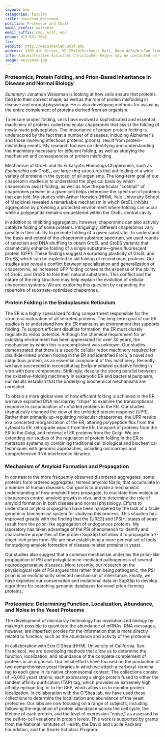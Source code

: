 ```yaml
---
layout: bio
categories: faculty
title: Jonathan Weissman
position: Professor and Chair
email_prefix: weissman
email_suffix: cmp, ucsf, edu
phone: 415-502-7642
fax: 
website: http://weissmanlab.ucsf.edu
address: 1700 4th Street, MC 2542</br>Byers Hall, Room 403</br>San Francisco, CA 94158-2542</br>
info: Administrative Assistant Christopher Reiger may be contacted on 415 514-1681 or at <span class="e">christopher.reiger / ucsf, edu </span>
image: weissman.jpg
---
```


### Proteomics, Protein Folding, and Prion-Based Inheritance in Disease and Normal Biology 

*Summary*: Jonathan Weissman is looking at how cells ensure that proteins fold into their correct shape, as well as the role of protein misfolding in disease and normal physiology. He is also developing methods for assaying the entire complement of proteins derived from an organism. 

To ensure proper folding, cells have evolved a sophisticated and essential machinery of proteins called molecular chaperones that assist the folding of newly made polypeptides. The importance of proper protein folding is underscored by the fact that a number of diseases, including Alzheimer's and those involving infectious proteins (prions), result from protein-misfolding events. My research focuses on identifying and understanding the machinery necessary for efficient folding, as well as studying the mechanism and consequences of protein misfolding. 

Mechanism of GroEL and Its Eukaryotic Homologs Chaperonins, such as *Escherichia coli* GroEL, are large ring structures that aid folding of a wide variety of proteins in the cytosol of all organisms. The long-term goal of our chaperonin studies is to understand the physical basis by which chaperonins assist folding, as well as how the particular "cocktail" of chaperones present in a given cell helps determine the spectrum of proteins that can fold. My studies with Arthur Horwich (HHMI, Yale University School of Medicine) revealed a remarkable mechanism in which GroEL inhibits aggregation by providing a protected environment where folding can occur while a polypeptide remains sequestered within the GroEL central cavity. 

In addition to inhibiting aggregation, however, chaperonins can also actively catalyze folding of some proteins. Intriguingly, different chaperonins vary greatly in their ability to promote folding of a given substrate. To understand the basis and extent of the chaperonin substrate spectrum, we used rounds of selection and DNA shuffling to obtain GroEL and GroES variants that dramatically enhance folding of a single substrate—green fluorescent protein (GFP). These findings suggest a surprising plasticity of GroEL and GroES, which can be exploited to aid folding of recombinant proteins. Our studies also reveal a conflict between specialization and generalization of chaperonins, as increased GFP folding comes at the expense of the ability of GroEL and GroES to fold their natural substrates. This conflict and the nature of the ring structure may help explain the evolution of cellular chaperone systems. We are exploring this question by expanding the repertoire of substrate-optimized chaperones. 

### Protein Folding in the Endoplasmic Reticulum 

The ER is a highly specialized folding compartment responsible for the structural maturation of all secreted proteins. The long-term goal of our ER studies is to understand how the ER maintains an environment that supports folding. To support efficient disulfide formation, the ER must closely regulate its redox potential. Although the chemical requirement for an oxidizing environment has been appreciated for over 30 years, the mechanism by which this is accomplished was unknown. Our studies demonstrated that there is a specific cellular redox machinery required for disulfide-linked protein folding in the ER and identified Ero1p, a novel and ubiquitous protein, as an essential component of this machinery. Recently we have succeeded in reconstituting Ero1p-mediated oxidative folding in vitro with pure components. Strikingly, despite the strong parallel between the oxidative-folding machinery in eukaryotic ER and bacterial periplasm, our results establish that the underlying biochemical mechanisms are unrelated. 

To obtain a more global view of how efficient folding is achieved in the ER, we have exploited DNA microarray "chips" to examine the transcriptional response to accumulation of unfolded proteins in the ER. Our studies dramatically changed the view of the unfolded protein response (UPR). Rather than primarily up-regulating molecular chaperones, the UPR results in a concerted reorganization of the ER, altering polypeptide flux from the cytosol to ER, retrograde export from the ER, transport of proteins from the ER to the Golgi, and retrieval of ER proteins from the Golgi. We are extending our studies of the regulation of protein folding in the ER to metazoan systems by combining traditional cell biological and biochemical techniques with genomic approaches, including microarrays and comprehensive RNA interference libraries. 

### Mechanism of Amyloid Formation and Propagation 

In contrast to the more frequently observed disordered aggregates, some proteins form ordered aggregates, termed amyloid fibrils, that accumulate in a number of human diseases. Our goal is to provide a mechanistic understanding of how amyloid fibers propagate, to elucidate how molecular chaperones control amyloid growth in vivo, and to determine the role of amyloid formation in both disease and normal physiology. Efforts to understand amyloid propagation have been hampered by the lack of a facile genetic or biochemical system for studying this process. This situation has improved greatly with the finding that the \[URE3] and \[PSI+] states of yeast result from the prion-like aggregation of endogenous proteins. My laboratory has taken advantage of the PSI phenomenon to identify and characterize properties of the protein Sup35p that allow it to propagate a ?-sheet–rich prion form. We are now establishing a more general set of tools for studying amyloid formation of disease-related proteins in yeast. 

Our studies also suggest that a common mechanism underlies the prion-like propagation of PSI and polyglutamine-mediated pathogenesis of several neurodegenerative diseases. More recently, our research on the physiological role of PSI argues that rather than being pathogenic, the PSI prion is an evolutionarily selected mechanism of inheritance. Finally, we have exploited our conservation and mutational data on Sup35p to develop algorithms for searching genomic databases for novel prion-forming proteins. 

### Proteomics: Determining Function, Localization, Abundance, and Noise in the Yeast Proteome 

The development of microarray technology has revolutionized biology by making it possible to quantitate the abundance of mRNAs. RNA messages, however, are imperfect proxies for the information that is more directly related to function, such as the abundance and activity of the proteome. 

In collaboration with Erin O'Shea (HHMI, University of California, San Francisco), we are developing methods that allow us to determine the function, localization, and abundance of the complete complement of proteins in an organism. Our initial efforts have focused on the production of two comprehensive yeast libraries in which we attach a carboxyl-terminal tag to each gene in its native chromosomal context. The collections consist of ~6,000 yeast strains, each expressing a single protein fused to either the tandem affinity purification (TAP) tag, which provides an extremely high affinity epitope tag, or to the GFP, which allows us to monitor protein localization. In collaboration with the O'Shea lab, we have used these collections to determine the localization and abundance of the yeast proteome. Our labs are now focusing on a range of subjects, including following the regulation of protein abundance across the cell cycle, the lifetime of each protein, and the level of expression "noise," as assessed by the cell-to-cell variations in protein levels. 
This work is supported by grants from the National Institutes of Health, the David and Lucile Packard Foundation, and the Searle Scholars Program.

